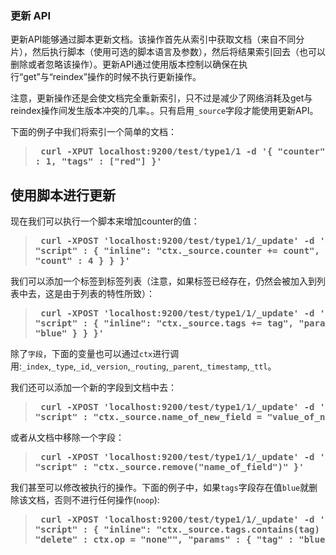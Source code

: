 ### 更新 API

更新API能够通过脚本更新文档。该操作首先从索引中获取文档（来自不同分片），然后执行脚本（使用可选的脚本语言及参数），然后将结果索引回去（也可以删除或者忽略该操作）。更新API通过使用版本控制以确保在执行“get”与“reindex”操作的时候不执行更新操作。

注意，更新操作还是会使文档完全重新索引，只不过是减少了网络消耗及get与reindex操作间发生版本冲突的几率。。只有启用`_source`字段才能使用更新API。

下面的例子中我们将索引一个简单的文档：

> **<pre>
curl -XPUT localhost:9200/test/type1/1 -d '{
    "counter" : 1,
    "tags" : ["red"]
}'
> </pre>**

## 使用脚本进行更新

现在我们可以执行一个脚本来增加counter的值：

> **<pre>
curl -XPOST 'localhost:9200/test/type1/1/_update' -d '{
    "script" : {
        "inline": "ctx._source.counter += count",
        "params" : {
            "count" : 4
        }
    }
}'
> </pre>**

我们可以添加一个标签到标签列表（注意，如果标签已经存在，仍然会被加入到列表中去，这是由于列表的特性所致）：

> **<pre>
curl -XPOST 'localhost:9200/test/type1/1/_update' -d '{
    "script" : {
        "inline": "ctx._source.tags += tag",
        "params" : {
            "tag" : "blue"
        }
    }
}'
> </pre>**

除了`字段`，下面的变量也可以通过`ctx`进行调用:`_index`,`_type`,`_id`,`_version`,`_routing`,`_parent`,`_timestamp`,`_ttl`。

我们还可以添加一个新的字段到文档中去：

> **<pre>
curl -XPOST 'localhost:9200/test/type1/1/_update' -d '{
    "script" : "ctx._source.name_of_new_field = \"value_of_new_field\""
}'
> </pre>**

或者从文档中移除一个字段：

> **<pre>
curl -XPOST 'localhost:9200/test/type1/1/_update' -d '{
    "script" : "ctx._source.remove(\"name_of_field\")"
}'
> </pre>**

我们甚至可以修改被执行的操作。下面的例子中，如果`tags`字段存在值`blue`就删除该文档，否则不进行任何操作(`noop`):

> **<pre>
curl -XPOST 'localhost:9200/test/type1/1/_update' -d '{
    "script" : {
        "inline": "ctx._source.tags.contains(tag) ? ctx.op = \"delete\" : ctx.op = \"none\"",
        "params" : {
            "tag" : "blue"
        }
    }
}'
> </pre>**
